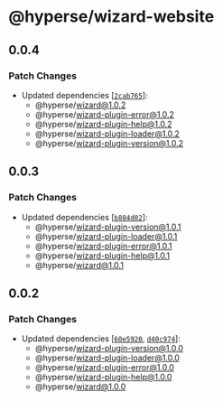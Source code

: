 # @hyperse/wizard-website

## 0.0.4

### Patch Changes

- Updated dependencies [[`2cab765`](https://github.com/hyperse-io/wizard/commit/2cab765cb78f5fbbd6bb1d3f04ea4063aebc3da8)]:
  - @hyperse/wizard@1.0.2
  - @hyperse/wizard-plugin-error@1.0.2
  - @hyperse/wizard-plugin-help@1.0.2
  - @hyperse/wizard-plugin-loader@1.0.2
  - @hyperse/wizard-plugin-version@1.0.2

## 0.0.3

### Patch Changes

- Updated dependencies [[`b884d02`](https://github.com/hyperse-io/wizard/commit/b884d02cebe63a2dbeace4a44c25bc8bfcfb7c03)]:
  - @hyperse/wizard-plugin-version@1.0.1
  - @hyperse/wizard-plugin-loader@1.0.1
  - @hyperse/wizard-plugin-error@1.0.1
  - @hyperse/wizard-plugin-help@1.0.1
  - @hyperse/wizard@1.0.1

## 0.0.2

### Patch Changes

- Updated dependencies [[`60e5920`](https://github.com/hyperse-io/wizard/commit/60e592057bf1ffa3690b5ed06874507c26389105), [`d40c974`](https://github.com/hyperse-io/wizard/commit/d40c97417bbad7ea3a0a0aeb24fdc831075c84ce)]:
  - @hyperse/wizard-plugin-version@1.0.0
  - @hyperse/wizard-plugin-loader@1.0.0
  - @hyperse/wizard-plugin-error@1.0.0
  - @hyperse/wizard-plugin-help@1.0.0
  - @hyperse/wizard@1.0.0
